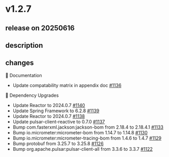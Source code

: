 # v1.2.7

## release on 20250616
## description
## changes
📔 Documentation

* Update compatability matrix in appendix doc <a href="https://github.com/spring-projects/spring-pulsar/pull/1136" data-hovercard-type="pull_request" data-hovercard-url="/spring-projects/spring-pulsar/pull/1136/hovercard">#1136</a>

🔨 Dependency Upgrades

* Update Reactor to 2024.0.7 <a href="https://github.com/spring-projects/spring-pulsar/pull/1140" data-hovercard-type="pull_request" data-hovercard-url="/spring-projects/spring-pulsar/pull/1140/hovercard">#1140</a>
* Update Spring Framework to 6.2.8 <a href="https://github.com/spring-projects/spring-pulsar/pull/1139" data-hovercard-type="pull_request" data-hovercard-url="/spring-projects/spring-pulsar/pull/1139/hovercard">#1139</a>
* Update Reactor to 2024.0.7 <a href="https://github.com/spring-projects/spring-pulsar/pull/1138" data-hovercard-type="pull_request" data-hovercard-url="/spring-projects/spring-pulsar/pull/1138/hovercard">#1138</a>
* Update pulsar-client-reactive to 0.7.0 <a href="https://github.com/spring-projects/spring-pulsar/pull/1137" data-hovercard-type="pull_request" data-hovercard-url="/spring-projects/spring-pulsar/pull/1137/hovercard">#1137</a>
* Bump com.fasterxml.jackson:jackson-bom from 2.18.4 to 2.18.4.1 <a href="https://github.com/spring-projects/spring-pulsar/pull/1133" data-hovercard-type="pull_request" data-hovercard-url="/spring-projects/spring-pulsar/pull/1133/hovercard">#1133</a>
* Bump io.micrometer:micrometer-bom from 1.14.7 to 1.14.8 <a href="https://github.com/spring-projects/spring-pulsar/pull/1130" data-hovercard-type="pull_request" data-hovercard-url="/spring-projects/spring-pulsar/pull/1130/hovercard">#1130</a>
* Bump io.micrometer:micrometer-tracing-bom from 1.4.6 to 1.4.7 <a href="https://github.com/spring-projects/spring-pulsar/pull/1129" data-hovercard-type="pull_request" data-hovercard-url="/spring-projects/spring-pulsar/pull/1129/hovercard">#1129</a>
* Bump protobuf from 3.25.7 to 3.25.8 <a href="https://github.com/spring-projects/spring-pulsar/pull/1126" data-hovercard-type="pull_request" data-hovercard-url="/spring-projects/spring-pulsar/pull/1126/hovercard">#1126</a>
* Bump org.apache.pulsar:pulsar-client-all from 3.3.6 to 3.3.7 <a href="https://github.com/spring-projects/spring-pulsar/pull/1122" data-hovercard-type="pull_request" data-hovercard-url="/spring-projects/spring-pulsar/pull/1122/hovercard">#1122</a>

